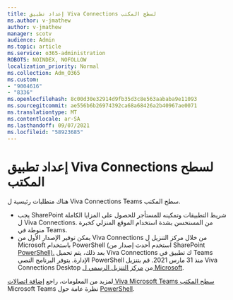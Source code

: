 ```yaml
---
title: إعداد تطبيق Viva Connections لسطح المكتب
ms.author: v-jmathew
author: v-jmathew
manager: scotv
audience: Admin
ms.topic: article
ms.service: o365-administration
ROBOTS: NOINDEX, NOFOLLOW
localization_priority: Normal
ms.collection: Adm_O365
ms.custom:
- "9004616"
- "8336"
ms.openlocfilehash: 8c00d30e32914d9fb35d3c8e563aababa9e11093
ms.sourcegitcommit: ae556b6b26974392ca68a68426a2b40967ae0071
ms.translationtype: MT
ms.contentlocale: ar-SA
ms.lasthandoff: 09/07/2021
ms.locfileid: "58923685"
---
```

# <a name="set-up-the-viva-connections-desktop-app"></a>إعداد تطبيق Viva Connections لسطح المكتب

هناك متطلبات رئيسية ل Viva Connections Teams سطح المكتب. 

- يجب SharePoint شريط التطبيقات وتمكينه للمستأجر للحصول على المزايا الكاملة ل Viva Connections. من المستحسن بشدة استخدام الموقع المنزلي كخبرة منوطة في Teams. 
- يمكن توفير الإصدار الأول من Viva Connections من خلال مركز التنزيل ل Microsoft باستخدام PowerShell (استخدم أحدث إصدار من SharePoint [PowerShell).](https://docs.microsoft.com/powershell/sharepoint/sharepoint-online/introduction-sharepoint-online-management-shell?view=sharepoint-ps) بعد ذلك، يتم تحميل Viva Connections ك تطبيق في Teams الإدارة. يتوفر البرنامج النصي PowerShell منذ 31 مارس 2021. قم بتنزيل Viva Connections Desktop من [مركز التنزيل الرسمي ل Microsoft](https://www.microsoft.com/download/confirmation.aspx?id=102888). 

لمزيد من المعلومات، راجع [إضافة اتصالات Viva Microsoft Teams سطح المكتب](https://docs.microsoft.com/SharePoint/viva-connections) Microsoft Teams نظرة عامة حول [PowerShell](https://docs.microsoft.com/microsoftteams/teams-powershell-overview).